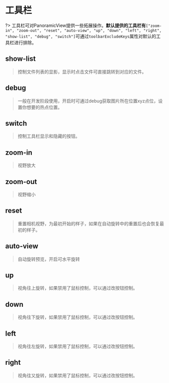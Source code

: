 # 工具栏
?> 工具栏可对PanoramicView提供一些拓展操作。**默认提供的工具栏有**`["zoom-in", "zoom-out", "reset", "auto-view", "up", "down", "left", "right", "show-list", "debug", "switch"]`可通过`toolbarExcludeKeys`属性对默认的工具栏进行排除。

## show-list
> 控制文件列表的显影，显示时点击文件可直接跳转到对应的文件。

## debug
> 一般在开发阶段使用，开启时可通过debug获取图片所在位置xyz点位，设置你想要的热点位置。

## switch
> 控制工具栏显示和隐藏的按钮。

## zoom-in
> 视野放大

## zoom-out
> 视野缩小

## reset
> 重置相机视野，为最初开始的样子，如果在自动旋转中的重置后也会恢复最初的样子。

## auto-view
> 自动旋转预览，开启可水平旋转

## up
> 视角往上旋转，如果禁用了鼠标控制，可以通过改按钮控制。

## down
> 视角往下旋转，如果禁用了鼠标控制，可以通过改按钮控制。

## left
> 视角往左旋转，如果禁用了鼠标控制，可以通过改按钮控制。

## right
> 视角往又旋转，如果禁用了鼠标控制，可以通过改按钮控制。
